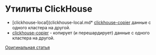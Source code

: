 # Утилиты ClickHouse

* [clickhouse-local](clickhouse-local.md* [clickhouse-copier](clickhouse-copier.md) данные с одного кластера на другой.
* [clickhouse-copier](clickhouse-copier.md) - копирует (и перешардирует) данные с одного кластера на другой.

[Оригинальная статья](https://clickhouse.yandex/docs/ru/operations/utils/) <!--hide-->
